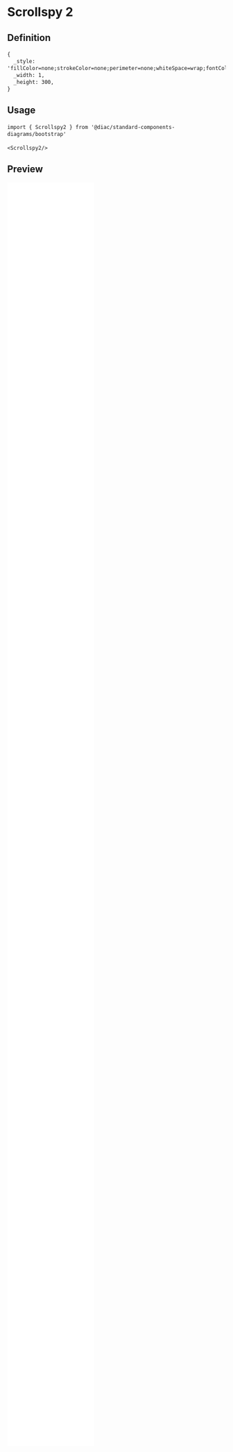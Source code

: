 # Scrollspy 2

## Definition

```
{
  _style: 'fillColor=none;strokeColor=none;perimeter=none;whiteSpace=wrap;fontColor=#212529;html=1;align=left;verticalAlign=top;spacingRight=25;',
  _width: 1,
  _height: 300,
}
```

## Usage

```
import { Scrollspy2 } from '@diac/standard-components-diagrams/bootstrap'

<Scrollspy2/>
```

## Preview

<img src="./scrollspy-2.png" width="200"/>
